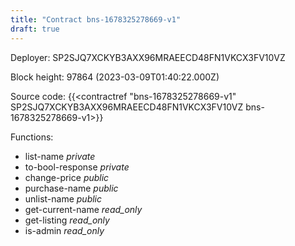 ```yaml
---
title: "Contract bns-1678325278669-v1"
draft: true
---
```

Deployer: SP2SJQ7XCKYB3AXX96MRAEECD48FN1VKCX3FV10VZ


 



Block height: 97864 (2023-03-09T01:40:22.000Z)

Source code: {{<contractref "bns-1678325278669-v1" SP2SJQ7XCKYB3AXX96MRAEECD48FN1VKCX3FV10VZ bns-1678325278669-v1>}}

Functions:

* list-name _private_
* to-bool-response _private_
* change-price _public_
* purchase-name _public_
* unlist-name _public_
* get-current-name _read_only_
* get-listing _read_only_
* is-admin _read_only_
